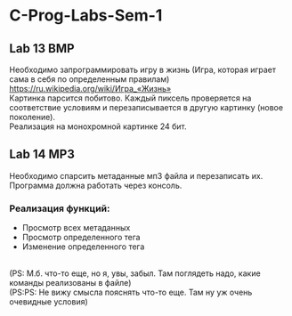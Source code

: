 # C-Prog-Labs-Sem-1
## Lab 13 BMP
Необходимо запрограммировать игру в жизнь (Игра, которая играет сама в себя по определенным правилам) <br>
https://ru.wikipedia.org/wiki/Игра_«Жизнь» <br>
Картинка парсится побитово. Каждый пиксель проверяется на соответствие условиям и перезаписывается в другую картинку (новое поколение).<br>
Реализация на монохромной картинке 24 бит.
## Lab 14 MP3
Необходимо спарсить метаданные мп3 файла и перезаписать их. Программа должна работать через консоль.<br>
### Реализация функций: <br>
- Просмотр всех метаданных <br>
- Просмотр определенного тега <br>
- Изменение определенного тега <br>
<br>
(PS: М.б. что-то еще, но я, увы, забыл. Там поглядеть надо, какие команды реализованы в файле) <br>
(PS:PS: Не вижу смысла пояснять что-то еще. Там ну уж очень очевидные условия)
